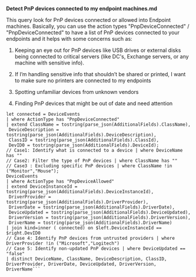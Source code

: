 **Detect PnP devices connected to my endpoint machines.md**

This query look for PnP devices connected or allowed into Endpoint machines. Basically, you can use the action types "PnpDeviceConnected" / "PnpDeviceConnected" to have a list of PnP devices connected to your endpoints and it helps with some concerns such as:

1. Keeping an eye out for PnP devices like USB drives or external disks being connected to critical servers (like DC's, Exchange servers, or any machine with sensitive info).

2. If I’m handling sensitive info that shouldn’t be shared or printed, I want to make sure no printers are connected to my endpoints

3. Spotting unfamiliar devices from unknown vendors

4. Finding PnP devices that might be out of date and need attention

```
let connected = DeviceEvents
| where ActionType has "PnpDeviceConnected"
| extend ClassName = tostring(parse_json(AdditionalFields).ClassName),
 DeviceDescription = tostring(parse_json(AdditionalFields).DeviceDescription),
 ClassID = tostring(parse_json(AdditionalFields).ClassId),
 DevID0 = tostring(parse_json(AdditionalFields).DeviceId);
// Case1: Identify what is connected to a device | where DeviceName has ""
// Case2: Filter the type of PnP devices | where ClassName has "" 
// Case3 : Excluding specific PnP devices | where ClassName !in ("Monitor","Mouse");
DeviceEvents
| where ActionType has "PnpDeviceAllowed"
| extend DeviceInstanceId = tostring(parse_json(AdditionalFields).DeviceInstanceId),
 DriverProvider = tostring(parse_json(AdditionalFields).DriverProvider), 
 DriverDate = tostring(parse_json(AdditionalFields).DriverDate),
 DeviceUpdated = tostring(parse_json(AdditionalFields).DeviceUpdated),
 DriverVersion = tostring(parse_json(AdditionalFields).DriverVersion),
 DriverName = tostring(parse_json(AdditionalFields).DriverName)
| join kind=inner ( connected) on $left.DeviceInstanceId == $right.DevID0
// Case 4: Identify PnP devices from untrusted providers | where DriverProvider !in ("Microsoft","Logitech")
// Case 5: Identify non-updated PnP devices | where DeviceUpdated == "false"
| distinct DeviceName, ClassName, DeviceDescription, ClassID, DriverProvider, DriverDate, DeviceUpdated, DriverVersion, DriverName```
